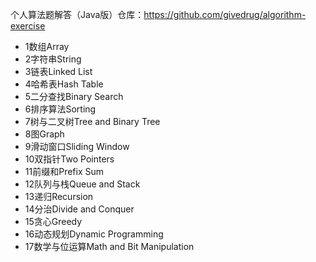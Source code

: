 
个人算法题解答（Java版）仓库：https://github.com/givedrug/algorithm-exercise

- 1数组Array
- 2字符串String
- 3链表Linked List
- 4哈希表Hash Table
- 5二分查找Binary Search
- 6排序算法Sorting
- 7树与二叉树Tree and Binary Tree
- 8图Graph
- 9滑动窗口Sliding Window
- 10双指针Two Pointers
- 11前缀和Prefix Sum
- 12队列与栈Queue and Stack
- 13递归Recursion
- 14分治Divide and Conquer
- 15贪心Greedy
- 16动态规划Dynamic Programming
- 17数学与位运算Math and Bit Manipulation
